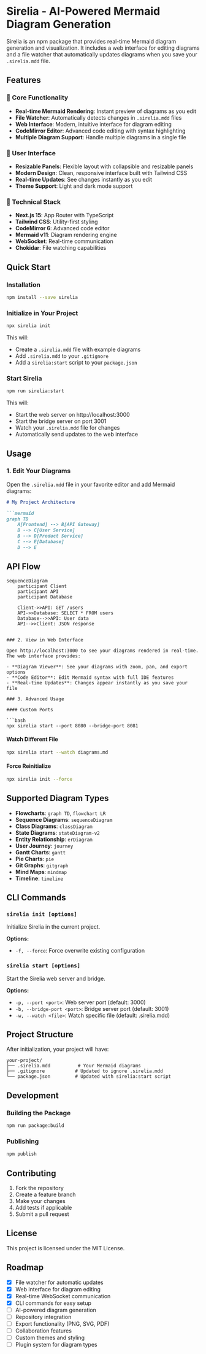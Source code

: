 # Sirelia - AI-Powered Mermaid Diagram Generation

Sirelia is an npm package that provides real-time Mermaid diagram generation and visualization. It includes a web interface for editing diagrams and a file watcher that automatically updates diagrams when you save your `.sirelia.mdd` file.

## Features

### 🎯 Core Functionality
- **Real-time Mermaid Rendering**: Instant preview of diagrams as you edit
- **File Watcher**: Automatically detects changes in `.sirelia.mdd` files
- **Web Interface**: Modern, intuitive interface for diagram editing
- **CodeMirror Editor**: Advanced code editing with syntax highlighting
- **Multiple Diagram Support**: Handle multiple diagrams in a single file

### 🎨 User Interface
- **Resizable Panels**: Flexible layout with collapsible and resizable panels
- **Modern Design**: Clean, responsive interface built with Tailwind CSS
- **Real-time Updates**: See changes instantly as you edit
- **Theme Support**: Light and dark mode support

### 🔧 Technical Stack
- **Next.js 15**: App Router with TypeScript
- **Tailwind CSS**: Utility-first styling
- **CodeMirror 6**: Advanced code editor
- **Mermaid v11**: Diagram rendering engine
- **WebSocket**: Real-time communication
- **Chokidar**: File watching capabilities

## Quick Start

### Installation

```bash
npm install --save sirelia
```

### Initialize in Your Project

```bash
npx sirelia init
```

This will:
- Create a `.sirelia.mdd` file with example diagrams
- Add `.sirelia.mdd` to your `.gitignore`
- Add a `sirelia:start` script to your `package.json`

### Start Sirelia

```bash
npm run sirelia:start
```

This will:
- Start the web server on http://localhost:3000
- Start the bridge server on port 3001
- Watch your `.sirelia.mdd` file for changes
- Automatically send updates to the web interface

## Usage

### 1. Edit Your Diagrams

Open the `.sirelia.mdd` file in your favorite editor and add Mermaid diagrams:

```markdown
# My Project Architecture

```mermaid
graph TD
    A[Frontend] --> B[API Gateway]
    B --> C[User Service]
    B --> D[Product Service]
    C --> E[Database]
    D --> E
```

## API Flow

```mermaid
sequenceDiagram
    participant Client
    participant API
    participant Database
    
    Client->>API: GET /users
    API->>Database: SELECT * FROM users
    Database-->>API: User data
    API-->>Client: JSON response
```
```

### 2. View in Web Interface

Open http://localhost:3000 to see your diagrams rendered in real-time. The web interface provides:

- **Diagram Viewer**: See your diagrams with zoom, pan, and export options
- **Code Editor**: Edit Mermaid syntax with full IDE features
- **Real-time Updates**: Changes appear instantly as you save your file

### 3. Advanced Usage

#### Custom Ports

```bash
npx sirelia start --port 8080 --bridge-port 8081
```

#### Watch Different File

```bash
npx sirelia start --watch diagrams.md
```

#### Force Reinitialize

```bash
npx sirelia init --force
```

## Supported Diagram Types

- **Flowcharts**: `graph TD`, `flowchart LR`
- **Sequence Diagrams**: `sequenceDiagram`
- **Class Diagrams**: `classDiagram`
- **State Diagrams**: `stateDiagram-v2`
- **Entity Relationship**: `erDiagram`
- **User Journey**: `journey`
- **Gantt Charts**: `gantt`
- **Pie Charts**: `pie`
- **Git Graphs**: `gitgraph`
- **Mind Maps**: `mindmap`
- **Timeline**: `timeline`

## CLI Commands

### `sirelia init [options]`

Initialize Sirelia in the current project.

**Options:**
- `-f, --force`: Force overwrite existing configuration

### `sirelia start [options]`

Start the Sirelia web server and bridge.

**Options:**
- `-p, --port <port>`: Web server port (default: 3000)
- `-b, --bridge-port <port>`: Bridge server port (default: 3001)
- `-w, --watch <file>`: Watch specific file (default: .sirelia.mdd)

## Project Structure

After initialization, your project will have:

```
your-project/
├── .sirelia.mdd          # Your Mermaid diagrams
├── .gitignore           # Updated to ignore .sirelia.mdd
└── package.json         # Updated with sirelia:start script
```

## Development

### Building the Package

```bash
npm run package:build
```

### Publishing

```bash
npm publish
```

## Contributing

1. Fork the repository
2. Create a feature branch
3. Make your changes
4. Add tests if applicable
5. Submit a pull request

## License

This project is licensed under the MIT License.

## Roadmap

- [x] File watcher for automatic updates
- [x] Web interface for diagram editing
- [x] Real-time WebSocket communication
- [x] CLI commands for easy setup
- [ ] AI-powered diagram generation
- [ ] Repository integration
- [ ] Export functionality (PNG, SVG, PDF)
- [ ] Collaboration features
- [ ] Custom themes and styling
- [ ] Plugin system for diagram types
